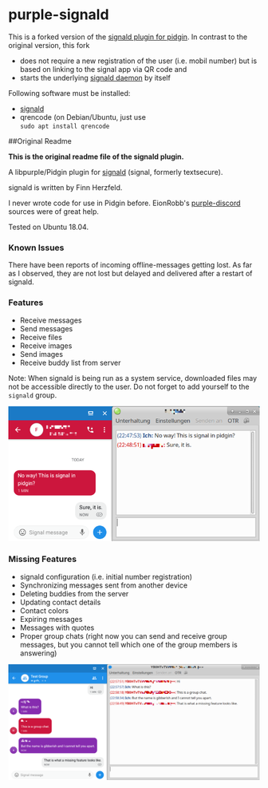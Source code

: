 # purple-signald

This is a forked version of the [signald plugin for pidgin](https://github.com/hoehermann/libpurple-signald). In contrast to the original version, this fork 

* does not require a new registration of the user (i.e. mobil number) but is based on linking to the signal app via QR code and
* starts the underlying [signald daemon](https://git.callpipe.com/finn/signald) by itself

Following software must be installed:

* [signald](https://git.callpipe.com/finn/signald)
* qrencode (on Debian/Ubuntu, just use  
  `sudo apt install qrencode`


##Original Readme

**This is the original readme file of the signald plugin.**

A libpurple/Pidgin plugin for [signald](https://git.callpipe.com/finn/signald) (signal, formerly textsecure).

signald is written by Finn Herzfeld.

I never wrote code for use in Pidgin before. EionRobb's [purple-discord](https://github.com/EionRobb/purple-discord) sources were of great help. 

Tested on Ubuntu 18.04.

### Known Issues

There have been reports of incoming offline-messages getting lost. As far as I observed, they are not lost but delayed and delivered after a restart of signald.

### Features

* Receive messages
* Send messages
* Receive files
* Receive images
* Send images
* Receive buddy list from server

Note: When signald is being run as a system service, downloaded files may not be accessible directly to the user. Do not forget to add yourself to the `signald` group.

![Instant Message](/instant_message.png?raw=true "Instant Message Screenshot")

### Missing Features

* signald configuration (i.e. initial number registration)
* Synchronizing messages sent from another device
* Deleting buddies from the server
* Updating contact details
* Contact colors
* Expiring messages
* Messages with quotes
* Proper group chats (right now you can send and receive group messages, but you cannot tell which one of the group members is answering)

![Group Chat](/groupchat.png?raw=true "Group Chat Screenshot")


